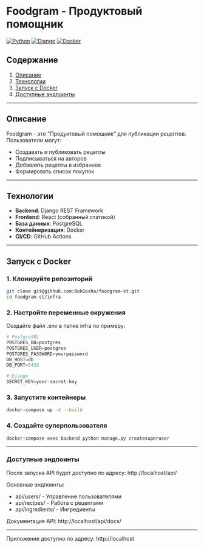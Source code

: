 # Foodgram - Продуктовый помощник

[![Python](https://img.shields.io/badge/Python-3.10-blue.svg)](https://python.org)
[![Django](https://img.shields.io/badge/Django-5.2-green.svg)](https://djangoproject.com)
[![Docker](https://img.shields.io/badge/Docker-20.10+-blue.svg)](https://docker.com)

## Содержание
1. [Описание](#описание)
2. [Технологии](#технологии)
3. [Запуск с Docker](#запуск-с-docker)
4. [Доступные эндпоинты](#доступные-эндпоинты)

---

## Описание
Foodgram - это "Продуктовый помощник" для публикации рецептов. Пользователи могут:
- Создавать и публиковать рецепты
- Подписываться на авторов
- Добавлять рецепты в избранное
- Формировать список покупок

---

## Технологии
- **Backend**: Django REST Framework
- **Frontend**: React (собранный статикой)
- **База данных**: PostgreSQL
- **Контейнеризация**: Docker
- **CI/CD**: GitHub Actions

---

## Запуск с Docker

### 1. Клонируйте репозиторий
```bash
git clone git@github.com:BokGosha/foodgram-st.git
cd foodgram-st/infra
```

### 2. Настройте переменные окружения
Создайте файл .env в папке infra по примеру:

```python
# PostgreSQL
POSTGRES_DB=postgres
POSTGRES_USER=postgres
POSTGRES_PASSWORD=yourpassword
DB_HOST=db
DB_PORT=5432

# Django
SECRET_KEY=your-secret-key
```

### 3. Запустите контейнеры
```bash
docker-compose up -d --build
```

### 4. Создайте суперпользователя
```bash
docker-compose exec backend python manage.py createsuperuser
```

---

### Доступные эндпоинты

После запуска API будет доступно по адресу: http://localhost/api/

Основные эндпоинты:

* api/users/ - Управление пользователями
* api/recipes/ - Работа с рецептами
* api/ingredients/ - Ингредиенты

Документация API: http://localhost/api/docs/

---

Приложение доступно по адресу: http://localhost

